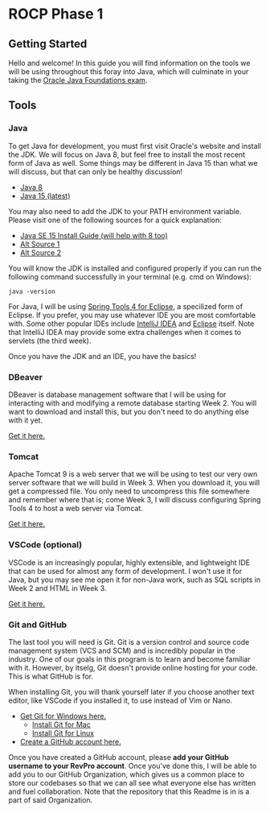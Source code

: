 # ROCP Phase 1 
## Getting Started

Hello and welcome! In this guide you will find information on the tools we will be using throughout this foray into Java, which will culminate in your taking the [Oracle Java Foundations exam](https://education.oracle.com/java-foundations/pexam_1Z0-811).

## Tools

### Java
To get Java for development, you must first visit Oracle's website and install the JDK. We will focus on Java 8, but feel free to install the most recent form of Java as well. Some things may be different in Java 15 than what we will discuss, but that can only be healthy discussion!
- [Java 8](https://www.oracle.com/java/technologies/javase/javase-jdk8-downloads.html)
- [Java 15 (latest)](https://www.oracle.com/java/technologies/javase-jdk15-downloads.html)

You may also need to add the JDK to your PATH environment variable. Please visit one of the following sources for a quick explanation:
- [Java SE 15 Install Guide (will help with 8 too)](https://docs.oracle.com/en/java/javase/15/install/installation-jdk-microsoft-windows-platforms.html#GUID-96EB3876-8C7A-4A25-9F3A-A2983FEC016A)
- [Alt Source 1](https://www.poftut.com/how-to-set-java-jre-and-jdk-home-path-and-environment-variables-on-windows/)
- [Alt Source 2](https://kingluddite.com/tools/how-do-i-add-java-to-my-windows-path)

You will know the JDK is installed and configured properly if you can run the following command successfully in your terminal (e.g. cmd on Windows):
```
java -version
```

For Java, I will be using [Spring Tools 4 for Eclipse](https://spring.io/tools), a specilized form of Eclipse. If you prefer, you may use whatever IDE you are most comfortable with. Some other popular IDEs include  [IntelliJ IDEA](https://www.jetbrains.com/idea/) and [Eclipse](https://www.eclipse.org/ide/) itself. Note that IntelliJ IDEA may provide some extra challenges when it comes to servlets (the third week).

Once you have the JDK and an IDE, you have the basics!

### DBeaver
DBeaver is database management software that I will be using for interacting with and modifying a remote database starting Week 2. You will want to download and install this, but you don't need to do anything else with it yet.

[Get it here.](https://dbeaver.io/)

### Tomcat
Apache Tomcat 9 is a web server that we will be using to test our very own server software that we will build in Week 3. When you download it, you will get a compressed file. You only need to uncompress this file somewhere and remember where that is; come Week 3, I will discuss configuring Spring Tools 4 to host a web server via Tomcat.

[Get it here.](https://tomcat.apache.org/download-90.cgi)

### VSCode (optional)
VSCode is an increasingly popular, highly extensible, and lightweight IDE that can be used for almost any form of development. I won't use it for Java, but you may see me open it for non-Java work, such as SQL scripts in Week 2 and HTML in Week 3.

[Get it here.](https://code.visualstudio.com/)

### Git and GitHub
The last tool you will need is Git. Git is a version control and source code management system (VCS and SCM) and is incredibly popular in the industry. One of our goals in this program is to learn and become familiar with it. However, by itselg, Git doesn't provide online hosting for your code. This is what GitHub is for.

When installing Git, you will thank yourself later if you choose another text editor, like VSCode if you installed it, to use instead of Vim or Nano.

- [Get Git for Windows here.](https://gitforwindows.org/)
  - [Install Git for Mac](https://git-scm.com/download/mac)
  - [Install Git for Linux](https://git-scm.com/download/linux#:~:text=Download%20for%20Linux%20and%20Unix.%201%20Debian%2FUbuntu.%20For,dev-vcs%2Fgit.%204%20Arch%20Linux.%205%20openSUSE.%20More%20items)
- [Create a GitHub account here.](https://github.com/)

Once you have created a GitHub account, please **add your GitHub username to your RevPro account**. Once you've done this, I will be able to add you to our GitHub Organization, which gives us a common place to store our codebases so that we can all see what everyone else has written and fuel collaboration. Note that the repository that this Readme is in is a part of said Organization.
